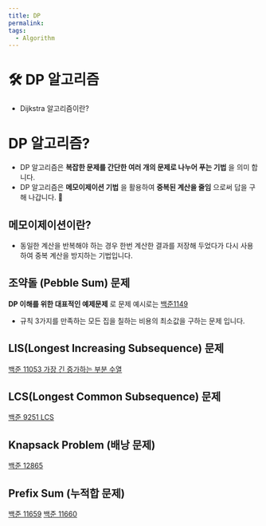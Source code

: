 ```yaml
---
title: DP
permalink: 
tags:
  - Algorithm
---
```


# 🛠️ DP 알고리즘

- Dijkstra 알고리즘이란?

# DP 알고리즘?

- DP 알고리즘은 **복잡한 문제를 간단한 여러 개의 문제로 나누어 푸는 기법** 을 의미 합니다.
- DP 알고리즘은 **메모이제이션 기법** 을 활용하여 **중복된 계산을 줄임** 으로써 답을 구해 나갑니다.

## 메모이제이션이란?

- 동일한 계산을 반복해야 하는 경우 한번 계산한 결과를 저장해 두었다가 다시 사용하여 중복 계산을 방지하는 기법입니다.

## 조약돌 (Pebble Sum) 문제

**DP 이해를 위한 대표적인 예제문제** 로 문제 예시로는 [백준1149](https://www.acmicpc.net/problem/1149) 

- 규칙 3가지를 만족하는 모든 집을 칠하는 비용의 최소값을 구하는 문제 입니다.

## LIS(Longest Increasing Subsequence) 문제

[백준 11053 가장 긴 증가하는 부분 수열](https://www.acmicpc.net/problem/11053) 

## LCS(Longest Common Subsequence) 문제

[백준 9251 LCS](https://www.acmicpc.net/problem/9251) 

## Knapsack Problem (배낭 문제)

[백준 12865](https://www.acmicpc.net/problem/12865) 

## Prefix Sum (누적합 문제)

[백준 11659](https://www.acmicpc.net/problem/11659) 
[백준 11660](https://www.acmicpc.net/problem/11660)


